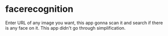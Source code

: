 # facerecognition
Enter URL of any image you want, this app gonna scan it and search if there is any face on it.
This app didn't go through simplification.

